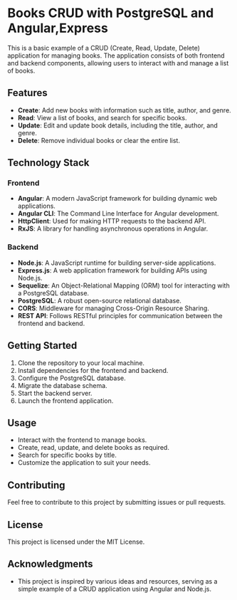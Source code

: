 # Books CRUD with PostgreSQL and Angular,Express

This is a basic example of a CRUD (Create, Read, Update, Delete) application for managing books. The application consists of both frontend and backend components, allowing users to interact with and manage a list of books.

## Features

- **Create**: Add new books with information such as title, author, and genre.
- **Read**: View a list of books, and search for specific books.
- **Update**: Edit and update book details, including the title, author, and genre.
- **Delete**: Remove individual books or clear the entire list.

## Technology Stack

### Frontend

- **Angular**: A modern JavaScript framework for building dynamic web applications.
- **Angular CLI**: The Command Line Interface for Angular development.
- **HttpClient**: Used for making HTTP requests to the backend API.
- **RxJS**: A library for handling asynchronous operations in Angular.

### Backend

- **Node.js**: A JavaScript runtime for building server-side applications.
- **Express.js**: A web application framework for building APIs using Node.js.
- **Sequelize**: An Object-Relational Mapping (ORM) tool for interacting with a PostgreSQL database.
- **PostgreSQL**: A robust open-source relational database.
- **CORS**: Middleware for managing Cross-Origin Resource Sharing.
- **REST API**: Follows RESTful principles for communication between the frontend and backend.

## Getting Started

1. Clone the repository to your local machine.
2. Install dependencies for the frontend and backend.
3. Configure the PostgreSQL database.
4. Migrate the database schema.
5. Start the backend server.
6. Launch the frontend application.

## Usage

- Interact with the frontend to manage books.
- Create, read, update, and delete books as required.
- Search for specific books by title.
- Customize the application to suit your needs.

## Contributing

Feel free to contribute to this project by submitting issues or pull requests.

## License

This project is licensed under the MIT License.

## Acknowledgments

- This project is inspired by various ideas and  resources, serving as a simple example of a CRUD application using Angular and Node.js.

